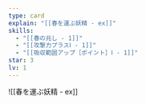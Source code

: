 ```yaml
---
type: card
explain: "[[春を運ぶ妖精 - ex]]"
skills:
  - "[[春の兆し - 1]]"
  - "[[攻撃力プラスⅠ - 1]]"
  - "[[吸収範囲アップ［ポイント］Ⅰ - 1]]"
star: 3
lv: 1
---
```

![[春を運ぶ妖精 - ex]]
